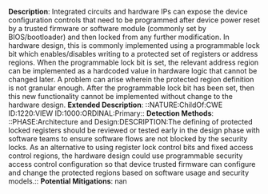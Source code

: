 **Description**: Integrated circuits and hardware IPs can expose the device configuration controls that need to be programmed after device power reset by a trusted firmware or software module (commonly set by BIOS/bootloader) and then locked from any further modification. In hardware design, this is commonly implemented using a programmable lock bit which enables/disables writing to a protected set of registers or address regions. When the programmable lock bit is set, the relevant address region can be implemented as a hardcoded value in hardware logic that cannot be changed later. A problem can arise wherein the protected region definition is not granular enough. After the programmable lock bit has been set, then this new functionality cannot be implemented without change to the hardware design.
**Extended Description**: ::NATURE:ChildOf:CWE ID:1220:VIEW ID:1000:ORDINAL:Primary::
**Detection Methods**: ::PHASE:Architecture and Design:DESCRIPTION:The defining of protected locked registers should be reviewed or tested early in the design phase with software teams to ensure software flows are not blocked by the security locks. As an alternative to using register lock control bits and fixed access control regions, the hardware design could use programmable security access control configuration so that device trusted firmware can configure and change the protected regions based on software usage and security models.::
**Potential Mitigations**: nan